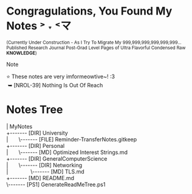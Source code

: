 # Congragulations, You Found My Notes ˃ ˕ ˂マ
<sup>(Currently Under Construction - As I Try To Migrate My 999,999,999,999,999,999... Published Research Journal Post-Grad Level Pages of Ultra Flavorful Condensed Raw **KNOWLEDGE**)<sup>
> [!NOTE]
> ⭐ These notes are very imformeowtive~! :3<br>
> &nbsp;➥ [NROL-39] Nothing Is Out Of Reach 

# Notes Tree
<!-- BEGIN DIRECTORY TREE -->
<!-- Generated on 2025-04-25 01:09:50 -->
|   MyNotes<br>
+------- [DIR] University<br>
|&nbsp;&nbsp;&nbsp;&nbsp;&nbsp;&nbsp;&nbsp;\\------- [FILE] Reminder-TransferNotes.gitkeep<br>
+------- [DIR] Personal<br>
|&nbsp;&nbsp;&nbsp;&nbsp;&nbsp;&nbsp;&nbsp;\\------- [MD] Optimized Interest Strings.md<br>
+------- [DIR] GeneralComputerScience<br>
|&nbsp;&nbsp;&nbsp;&nbsp;&nbsp;&nbsp;&nbsp;\\------- [DIR] Networking<br>
|&nbsp;&nbsp;&nbsp;&nbsp;&nbsp;&nbsp;&nbsp;&nbsp;&nbsp;&nbsp;&nbsp;&nbsp;&nbsp;&nbsp;&nbsp;\\------- [MD] TLS.md<br>
+------- [MD] README.md<br>
\\------- [PS1] GenerateReadMeTree.ps1
<!-- END DIRECTORY TREE -->
